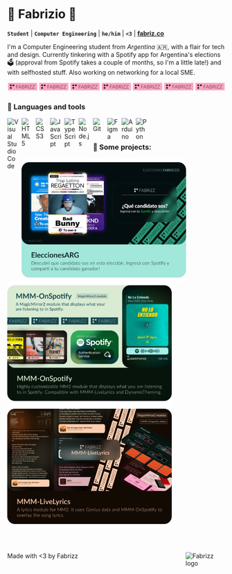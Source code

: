 # 🧸 Fabrizio 🧸
**`Student`** | **`Computer Engineering`** | **`he/him`** | **`<3`** | **[fabriz.co](https://fabriz.co)**

I'm a Computer Engineering student from _Argentina_ 🇦🇷, with a flair for tech and design. Currently tinkering with a Spotify app for Argentina's elections 🗳️ (approval from Spotify takes a couple of months, so I'm a little late!) and with selfhosted stuff. Also working on networking for a local SME.

[<img alt="Fabrizz Logo" src="/assets/fabrizz_logo_train_pinkred.png?raw=true" />](https://fabriz.co)

### 🧉 Languages and tools
<img align="left" alt="Visual Studio Code" width="26px" src="https://cdn.jsdelivr.net/gh/devicons/devicon/icons/vscode/vscode-original.svg" style="padding-right:7px;" />
<img align="left" alt="HTML5" width="26px" src="https://cdn.jsdelivr.net/gh/devicons/devicon/icons/html5/html5-original.svg" style="padding-right:7px;" />
<img align="left" alt="CSS3" width="26px" src="https://cdn.jsdelivr.net/gh/devicons/devicon/icons/css3/css3-original.svg" style="padding-right:7px;" />
<img align="left" alt="JavaScript" width="26px" src="https://cdn.jsdelivr.net/gh/devicons/devicon/icons/javascript/javascript-original.svg" style="padding-right:7px;" />
<img align="left" alt="TypeScript" width="26px" src="https://cdn.jsdelivr.net/gh/devicons/devicon/icons/typescript/typescript-original.svg" style="padding-right:7px;" />
<img align="left" alt="Node.js" width="26px" src="https://cdn.jsdelivr.net/gh/devicons/devicon/icons/nodejs/nodejs-original.svg" style="padding-right:7px;" />
<img align="left" alt="Git" width="26px" src="https://cdn.jsdelivr.net/gh/devicons/devicon/icons/git/git-original.svg" style="padding-right:7px;" />
<img align="left" alt="Figma" width="26px" src="https://cdn.jsdelivr.net/gh/devicons/devicon/icons/figma/figma-original.svg" style="padding-right:7px;" />
<img align="left" alt="Arduino" width="26px" src="https://cdn.jsdelivr.net/gh/devicons/devicon/icons/arduino/arduino-original.svg" style="padding-right:7px;" />
<img align="left" alt="Python" width="26px" src="https://cdn.jsdelivr.net/gh/devicons/devicon/icons/python/python-original.svg" style="padding-right:7px;" />

<br />
<br />

### 🧱 Some projects:
[<img align="left" alt="EleccionesArg" width="380px" src="/assets/EARG-card.png?raw=true" style="padding-right:30px;" />](https://elecciones.fabriz.co)
[<img align="left" alt="OnSpotify" width="380px" src="/assets/ONSP-card.png?raw=true" style="padding-right:30px;" />](https://github.com/Fabrizz/MMM-OnSpotify)
[<img align="left" alt="LiveLyrics" width="380px" src="/assets/LILY-card.png?raw=true" style="padding-right:30px;" />](ttps://github.com/Fabrizz/MMM-LiveLyrics)

![Hidden](/assets/spacer.png?raw=true)

#

[<img alt="Fabrizz logo" src="https://github.com/Fabrizz/MMM-OnSpotify/assets/65259076/baee1856-e513-4523-99f8-fc59c6cd4959" width="92" align="right">](https://fabriz.co)
<p align="left">Made with <3 by Fabrizz</p>
